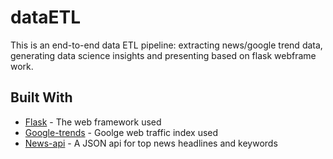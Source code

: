 # dataETL
This is an end-to-end data ETL pipeline: extracting news/google trend data, generating data science insights and presenting based on flask webframe work.

## Built With

* [Flask](https://flask.palletsprojects.com/en/1.1.x/tutorial/factory/) - The web framework used
* [Google-trends](https://trends.google.com/trends/?geo=US/) - Goolge web traffic index used
* [News-api](https://newsapi.org/) - A JSON api for top news headlines and keywords

